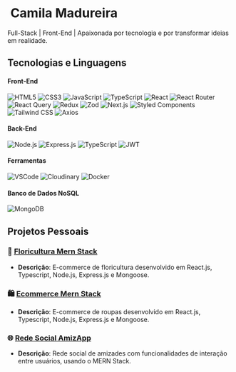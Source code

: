 # ‍ **Camila Madureira**
Full-Stack | Front-End | Apaixonada por tecnologia e por transformar ideias em realidade.

## Tecnologias e Linguagens

#### Front-End
![HTML5](https://img.shields.io/badge/HTML5-E34F26?style=for-the-badge&logo=html5&logoColor=white)
![CSS3](https://img.shields.io/badge/CSS3-1572B6?style=for-the-badge&logo=css3&logoColor=white)
![JavaScript](https://img.shields.io/badge/JavaScript-323330?style=for-the-badge&logo=javascript&logoColor=F7DF1E)
![TypeScript](https://img.shields.io/badge/TypeScript-007ACC?style=for-the-badge&logo=typescript&logoColor=white)
![React](https://img.shields.io/badge/React-20232A?style=for-the-badge&logo=react&logoColor=61DAFB)
![React Router](https://img.shields.io/badge/React_Router-CA4245?style=for-the-badge&logo=react-router&logoColor=white)
![React Query](https://img.shields.io/badge/React_Query-FF4154?style=for-the-badge&logo=ReactQuery&logoColor=white)
![Redux](https://img.shields.io/badge/Redux-593D88?style=for-the-badge&logo=redux&logoColor=white)
![Zod](https://img.shields.io/badge/Zod-000000?style=for-the-badge&logo=zod&logoColor=3068B7)
![Next.js](https://img.shields.io/badge/next%20js-000000?style=for-the-badge&logo=nextdotjs&logoColor=white)
![Styled Components](https://img.shields.io/badge/styled--components-DB7093?style=for-the-badge&logo=styled-components&logoColor=white)
![Tailwind CSS](https://img.shields.io/badge/Tailwind_CSS-38B2AC?style=for-the-badge&logo=tailwind-css&logoColor=white)
![Axios](https://img.shields.io/badge/axios-671ddf?&style=for-the-badge&logo=axios&logoColor=white)

#### Back-End
![Node.js](https://img.shields.io/badge/Node%20js-339933?style=for-the-badge&logo=nodedotjs&logoColor=white)
![Express.js](https://img.shields.io/badge/Express%20js-000000?style=for-the-badge&logo=express&logoColor=white)
![TypeScript](https://img.shields.io/badge/TypeScript-007ACC?style=for-the-badge&logo=typescript&logoColor=white)
![JWT](https://img.shields.io/badge/JWT-000000?style=for-the-badge&logo=JSON%20web%20tokens&logoColor=white)

#### Ferramentas
![VSCode](https://img.shields.io/badge/VSCode-0078D4?style=for-the-badge&logo=visual%20studio%20code&logoColor=white)
![Cloudinary](https://img.shields.io/badge/Cloudinary-3448C5?style=for-the-badge&logo=Cloudinary&logoColor=white)
![Docker](https://img.shields.io/badge/Docker-2CA5E0?style=for-the-badge&logo=docker&logoColor=white)

#### Banco de Dados NoSQL
![MongoDB](https://img.shields.io/badge/MongoDB-4EA94B?style=for-the-badge&logo=mongodb&logoColor=white)


## Projetos Pessoais

### 💐 [**Floricultura Mern Stack**](https://github.com/ca-madureira/papelaria-mern)
- **Descrição**: E-commerce de floricultura desenvolvido em React.js, Typescript, Node.js, Express.js e Mongoose.

### 🛍️ [**Ecommerce Mern Stack**](https://github.com/ca-madureira/ecommerce-mern)
- **Descrição**: E-commerce de roupas desenvolvido em React.js, Typescript, Node.js, Express.js e Mongoose.

### 🌐 [**Rede Social AmizApp**](https://github.com/ca-madureira/social-media-mern)
- **Descrição**: Rede social de amizades com funcionalidades de interação entre usuários, usando o MERN Stack.

